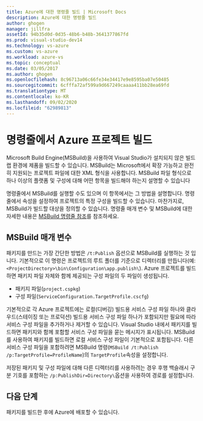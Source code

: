 ```yaml
---
title: Azure에 대한 명령줄 빌드 | Microsoft Docs
description: Azure에 대한 명령줄 빌드
author: ghogen
manager: jillfra
assetId: 94b35d0d-0d35-48b6-b48b-3641377867fd
ms.prod: visual-studio-dev14
ms.technology: vs-azure
ms.custom: vs-azure
ms.workload: azure-vs
ms.topic: conceptual
ms.date: 03/05/2017
ms.author: ghogen
ms.openlocfilehash: 8c96713a06c66fe34e34417e9e8595ba07e50485
ms.sourcegitcommit: 6cfffa72af599a9d667249caaaa411bb28ea69fd
ms.translationtype: MT
ms.contentlocale: ko-KR
ms.lasthandoff: 09/02/2020
ms.locfileid: "62989813"
---
```

# <a name="building-azure-projects-from-the-command-line"></a>명령줄에서 Azure 프로젝트 빌드
Microsoft Build Engine(MSBuild)을 사용하여 Visual Studio가 설치되지 않은 빌드 랩 환경에 제품을 빌드할 수 있습니다. MSBuild는 Microsoft에서 확장 가능하고 완전히 지원되는 프로젝트 파일에 대한 XML 형식을 사용합니다. MSBuild 파일 형식으로 하나 이상의 플랫폼 및 구성에 대해 어떤 항목을 빌드해야 하는지 설명할 수 있습니다

명령줄에서 MSBuild를 실행할 수도 있으며 이 항목에서는 그 방법을 설명합니다. 명령줄에서 속성을 설정하여 프로젝트의 특정 구성을 빌드할 수 있습니다. 마찬가지로, MSBuild가 빌드할 대상을 정의할 수 있습니다. 명령줄 매개 변수 및 MSBuild에 대한 자세한 내용은 [MSBuild 명령줄 참조](https://msdn.microsoft.com/library/ms164311.aspx)를 참조하세요.

## <a name="msbuild-parameters"></a>MSBuild 매개 변수
패키지를 만드는 가장 간단한 방법은 `/t:Publish` 옵션으로 MSBuild를 실행하는 것 입니다. 기본적으로 이 명령은 프로젝트의 루트 폴더를 기준으로 디렉터리를 만듭니다(예: `<ProjectDirectory>\bin\Configuration\app.publish\`). Azure 프로젝트를 빌드하면 패키지 파일 자체와 함께 제공되는 구성 파일의 두 파일이 생성됩니다.

* 패키지 파일(`project.cspkg`)
* 구성 파일(`ServiceConfiguration.TargetProfile.cscfg`)

기본적으로 각 Azure 프로젝트에는 로컬(디버깅) 빌드용 서비스 구성 파일 하나와 클라우드(스테이징 또는 프로덕션) 빌드용 서비스 구성 파일 하나가 포함되지만 필요에 따라 서비스 구성 파일을 추가하거나 제거할 수 있습니다. Visual Studio 내에서 패키지를 빌드하면 패키지와 함께 포함할 서비스 구성 파일을 묻는 메시지가 표시됩니다. MSBuild를 사용하여 패키지를 빌드하면 로컬 서비스 구성 파일이 기본적으로 포함됩니다. 다른 서비스 구성 파일을 포함하려면 MSBuild 명령(`MSBuild /t:Publish /p:TargetProfile=ProfileName`)의 `TargetProfile`속성을 설정합니다.

저장된 패키지 및 구성 파일에 대해 다른 디렉터리를 사용하려는 경우 후행 백슬래시 구분 기호를 포함하는 `/p:PublishDir=Directory\`옵션을 사용하여 경로를 설정합니다.

## <a name="next-steps"></a>다음 단계
패키지를 빌드한 후에 Azure에 배포할 수 있습니다.
